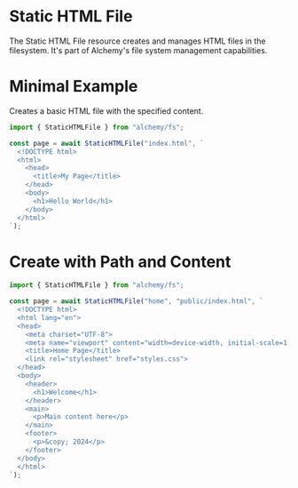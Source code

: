 # Static HTML File

The Static HTML File resource creates and manages HTML files in the filesystem. It's part of Alchemy's file system management capabilities.

# Minimal Example

Creates a basic HTML file with the specified content.

```ts
import { StaticHTMLFile } from "alchemy/fs";

const page = await StaticHTMLFile("index.html", `
  <!DOCTYPE html>
  <html>
    <head>
      <title>My Page</title>
    </head>
    <body>
      <h1>Hello World</h1>
    </body>
  </html>
`);
```

# Create with Path and Content

```ts
import { StaticHTMLFile } from "alchemy/fs";

const page = await StaticHTMLFile("home", "public/index.html", `
  <!DOCTYPE html>
  <html lang="en">
  <head>
    <meta charset="UTF-8">
    <meta name="viewport" content="width=device-width, initial-scale=1.0">
    <title>Home Page</title>
    <link rel="stylesheet" href="styles.css">
  </head>
  <body>
    <header>
      <h1>Welcome</h1>
    </header>
    <main>
      <p>Main content here</p>
    </main>
    <footer>
      <p>&copy; 2024</p>
    </footer>
  </body>
  </html>
`);
```